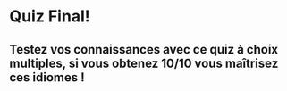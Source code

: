 <h1>Quiz Final!</h1>
<h2>Testez vos connaissances avec ce quiz à choix multiples, si vous obtenez 10/10 vous maîtrisez ces idiomes !</h2>

<style>
#quiz_container{position:relative;width:100%;height:auto;max-width:100%;margin:0 auto;line-height:150%;}.question-container{position: relative;width: 100%;height: auto;}.question-container .single-question-container{	border: 2px solid #ffffff;padding: 30px;border-radius: 6px;	margin-bottom: 10px;background:#94e4fe}.question-container .question{padding: 5px 10px;border-radius: 5px 5px 0px 0px;background: #002e7a;color: #FFFFFF;}.question-container .questionNum{float: left;}.question-container .questionName{	padding-left:25px;}.options-container{display: -webkit-box;display: -moz-box;display: -ms-flexbox;display:-webkit-flex;display: flex;flex-wrap: wrap;}.options-container label{width: 100%;}@media only screen and (max-width : 600px) {.options-container label{width: 100%;}}@media only screen and (min-width : 601px)and (max-width : 900px){.options-container label{width: 50%;}}@media only screen and (min-width: 900px) {.options-container label{ width: 25%;}}.options-container.radio-type1 input[type='radio']{display:none;}.options-container.radio-type1 .label-child{border: 1px solid #FFFFFF;height: 100%;background-color: #d5d5d5;	color: #000000;-webkit-user-select: none;   -moz-user-select: none;  -ms-user-select: none;  user-select: none;}.options-container.radio-type1 .label-content {display: table; width: 100%; height: 100%;}.options-container.radio-type1 .label-middle {display: table-cell;vertical-align: middle;padding: 5px;}.options-container.radio-type1 .label-radio-parent{width:25px;height:25px;}.options-container.radio-type1 .label-radio{width: 25px;height: 25px; background: #9e9e9e;margin: 0px;padding: 0px;	border-radius: 15px;}.options-container.radio-type1 .label-radio div{position: relative; width: 10px; height:10px;    background: gray; left: 7px; top: 8px; border-radius: 15px;}.options-container.radio-type1 input[type='radio']:checked+label .label-child{	background:#9e9e9e;	color:#FFFFFF;	border: 1px solid #FFFFFF;}.options-container.radio-type1 input[type='radio']:checked+label .label-radio{    background: #1b90bb;}.options-container.radio-type1 input[type='radio']:checked+label .label-radio div{	background: #FFFFFF;}.options-container.radio-type1 input[type='radio']:enabled:not(:checked)+label:hover .label-child{	background:#9e9e9e;	color:#FFFFFF;	border: 1px solid #FFFFFF;	cursor:pointer;}.options-container.radio-type1 input[type='radio']:enabled:not(:checked)+label:hover .label-radio{background: #1b90bb;}.options-container.radio-type1 input[type='radio']:enabled:not(:checked)+label:hover .label-radio div{	background: gray;}.options-container.radio-type1 input[type='radio'].correct+label  .label-child{ background: #228B22;	color:#FFFFFF;	border: 1px solid #FFFFFF;}.options-container.radio-type1 input[type='radio'].incorrect+label  .label-child{ background: #FFA500;color:#FFFFFF;border: 1px solid #FFFFFF;}.options-container.checkbox-type1 input[type='checkbox']{display:none;}.options-container.checkbox-type1 .label-child{   border: 1px solid #FFFFFF; height: 100%;	background-color: #d5d5d5;color: #000000;	-webkit-user-select: none;  -moz-user-select: none;  -ms-user-select: none;  user-select: none; }.options-container.checkbox-type1 .label-content { display: table; width: 100%; height: 100%;}.options-container.checkbox-type1 .label-middle { display: table-cell;   vertical-align: middle;	padding: 5px;}.options-container.checkbox-type1 .label-checkbox-parent{	width:25px;	height:25px;}.options-container.checkbox-type1 .label-checkbox{ width: 25px; height: 25px;    background: #9e9e9e; margin: 0px; padding: 0px;}.options-container.checkbox-type1 .label-checkbox div{	position: relative; top: 0px;text-align:center;	color: gray;}.options-container.checkbox-type1 input[type='checkbox']:checked+label .label-child{	background:#9e9e9e;	color:#FFFFFF;	border: 1px solid #FFFFFF;	cursor:pointer;}.options-container.checkbox-type1 input[type='checkbox']:checked+label .label-checkbox{    background: #1b90bb;}.options-container.checkbox-type1 input[type='checkbox']:checked+label .label-checkbox div{	color:#FFFFFF;}.options-container.checkbox-type1 input[type='checkbox']:enabled:not(:checked)+label:hover .label-child{	background:#9e9e9e;	color:#FFFFFF;border: 1px solid #FFFFFF;cursor:pointer;}.options-container.checkbox-type1 input[type='checkbox']:enabled:not(:checked)+label:hover .label-checkbox{	background: #1b90bb;}.options-container.checkbox-type1 input[type='checkbox']:enabled:not(:checked)+label:hover .label-checkbox div{color: gray;}.options-container.checkbox-type1 input[type='checkbox'].correct+label .label-child{background: #228B22;color:#FFFFFF;border: 1px solid #FFFFFF;}.options-container.checkbox-type1 input[type='checkbox'].incorrect+label .label-child{ background: #FFA500;color:#FFFFFF;	border: 1px solid #FFFFFF;}.options-container .right-mark{	display:none !important;	color:#FFFFFF;font-size:30px;}.options-container .wrong-mark{	display:none !important;	color:#8B0000;	font-size:30px;}.options-container .correct+label .right-mark, .options-container .incorrect+label .wrong-mark{	display:table-cell !important;}.question-container .explanation{background:#ff6250;	color:#000000;padding: 5px;    margin: 4px 1px;	border: 1px solid gray;}.question-container .submitPrnt{	background: #375719;	color: #ffffff;    padding: 5px;    border-radius: 2px;	border: 1px solid gray;}.startQuizPrnt{	width:150px;	margin:0 auto;}.question-container .submit-button, .question-container .next-button, .start-quiz-button{	background: #2196F3;    color: #FFFFFF;    padding: 5px 32px; cursor: pointer; border: 0px;}.question-container .submit-button:hover, .question-container .next-button:hover, .start-quiz-button:hover{background:#216ff3;	color:#FFFFFF;}.question-container .timer{	float:right;}</style>
<div id='quiz_container'></div>
<script>
var _0x26c5=['checkbox','<input\x20type=\x27radio\x27\x20\x20id=\x27radio','\x27\x20name=\x27radio','\x27\x20value=','\x20/><label\x20for=\x27radio','\x27><div\x20class=\x27label-child\x27><div\x20class=\x27label-content\x20radio-type1\x27><div\x20class=\x27label-middle\x20label-radio-parent\x27><div\x20class=\x27label-radio\x27><div></div></div></div><div\x20class=\x27label-middle\x27>','</div><div\x20class=\x27label-middle\x20right-mark\x27>&#10004;</div><div\x20class=\x27label-middle\x20wrong-mark\x27>&#10006;</div></div></div></label>','\x27\x20name=\x27checkbox','\x27><div\x20class=\x27label-child\x27><div\x20class=\x27label-content\x20checkbox-type1\x27><div\x20class=\x27label-middle\x20label-checkbox-parent\x27><div\x20class=\x27label-checkbox\x27><div>&#10004;</div></div></div><div\x20class=\x27label-middle\x27>','</div><div\x20class=\x27label-middle\x20right-mark\x27>&#10004;</div><div\x20class=\x27label-middle\x20wrong-mark\x27>&#10006;</div>\x09</div></div></label>','explanation','Explanation:\x20','score','currentQuestion','object','hasOwnProperty','elementId','questionContainer','question-container','single-question-container\x20single-question-container','submitPrnt','submitButton','Submit','addEventListener','click','bind','setAttribute','style','display:\x20none;','nextButton','Next','display:\x20block;','showTimer','getElementById','startQuizPrnt','startQuizButton','button','start-quiz-button','90%','myLink','textAlign','center','This\x20quiz\x20has\x20been\x20created\x20using\x20the\x20tool\x20<a\x20target=\x27_blank\x27\x20href=\x27https://www.htmlcodegenerator-tools.com/2019/10/html-javascript-quiz-generator-score-timer.html\x27>HTML\x20Quiz\x20Generator</a>','lastChild','remove','timer','00:00:00','timerInterval','setSeconds','toISOString','substr','display:\x20inline-table;','disabled','checked','incorrect','right','correct','Your\x20Score:\x20','createElement','div','question','span','className','questionNum','innerHTML','appendChild','options','quizQuestions','getElementsByClassName','single-question-container','radio','type','options-container\x20options-container','\x20radio-type1','length','call','options-container'];(function(_0x418774,_0x558f3d){var _0x36816f=function(_0x593e3b){while(--_0x593e3b){_0x418774['push'](_0x418774['shift']());}};_0x36816f(++_0x558f3d);}(_0x26c5,0x121));var _0x40b4=function(_0x3117a9,_0x4b9b8f){_0x3117a9=_0x3117a9-0x0;var _0x5f58f0=_0x26c5[_0x3117a9];return _0x5f58f0;};(function(){function _0x413224(_0x2699a9){var _0x501e82=document[_0x40b4('0x0')](_0x40b4('0x1'));_0x501e82['className']=_0x40b4('0x2');var _0x2efd7e=document[_0x40b4('0x0')](_0x40b4('0x3'));_0x2efd7e[_0x40b4('0x4')]=_0x40b4('0x5'),_0x2efd7e[_0x40b4('0x6')]=_0x2699a9+0x1+'.',_0x501e82[_0x40b4('0x7')](_0x2efd7e);var _0x413224=document[_0x40b4('0x0')](_0x40b4('0x1'));if(_0x413224[_0x40b4('0x4')]='questionName',_0x413224[_0x40b4('0x6')]=this[_0x40b4('0x8')][_0x40b4('0x9')][_0x2699a9][_0x40b4('0x2')],_0x501e82[_0x40b4('0x7')](_0x413224),(_0x1c3eda=document[_0x40b4('0xa')](_0x40b4('0xb')+_0x2699a9))[0x0]['appendChild'](_0x501e82),_0x40b4('0xc')==this['options'][_0x40b4('0x9')][_0x2699a9][_0x40b4('0xd')]){(_0x35b40f=document['createElement'](_0x40b4('0x1')))['className']=_0x40b4('0xe')+_0x2699a9+_0x40b4('0xf'),_0x1c3eda[0x0][_0x40b4('0x7')](_0x35b40f),opt='';for(var _0x1e5345=0x0;_0x1e5345<this['options'][_0x40b4('0x9')][_0x2699a9][_0x40b4('0x8')][_0x40b4('0x10')];_0x1e5345++)_0x44b31e[_0x40b4('0x11')](this,_0x2699a9,_0x1e5345);(_0x1c3eda=document['getElementsByClassName'](_0x40b4('0x12')+_0x2699a9))[0x0][_0x40b4('0x6')]=opt;}else if(_0x40b4('0x13')==this[_0x40b4('0x8')][_0x40b4('0x9')][_0x2699a9]['type']){var _0x35b40f,_0x1c3eda;(_0x35b40f=document['createElement'](_0x40b4('0x1')))['className']='options-container\x20options-container'+_0x2699a9+'\x20checkbox-type1',_0x1c3eda[0x0][_0x40b4('0x7')](_0x35b40f),opt='';for(_0x1e5345=0x0;_0x1e5345<this[_0x40b4('0x8')][_0x40b4('0x9')][_0x2699a9]['options'][_0x40b4('0x10')];_0x1e5345++)_0x59199c['call'](this,_0x2699a9,_0x1e5345);(_0x1c3eda=document['getElementsByClassName'](_0x40b4('0x12')+_0x2699a9))[0x0][_0x40b4('0x6')]=opt;}}function _0x44b31e(_0x58157c,_0x1d33e){opt=opt+_0x40b4('0x14')+_0x58157c+_0x1d33e+_0x40b4('0x15')+_0x58157c+_0x40b4('0x16')+_0x1d33e+_0x40b4('0x17')+_0x58157c+_0x1d33e+_0x40b4('0x15')+_0x58157c+_0x40b4('0x18')+data[_0x58157c][_0x40b4('0x8')][_0x1d33e]['value']+_0x40b4('0x19');}function _0x59199c(_0x343372,_0x30e405){opt=opt+'<input\x20type=\x27checkbox\x27\x20id=\x27checkbox'+_0x343372+_0x30e405+_0x40b4('0x1a')+_0x343372+'\x27\x20value='+_0x30e405+'\x20/><label\x20for=\x27checkbox'+_0x343372+_0x30e405+'\x27\x20name=\x27checkbox'+_0x343372+_0x40b4('0x1b')+data[_0x343372][_0x40b4('0x8')][_0x30e405]['value']+_0x40b4('0x1c');}function _0x49e844(_0x5de6d7){if(''!=this[_0x40b4('0x8')][_0x40b4('0x9')][_0x5de6d7][_0x40b4('0x1d')]){var _0x250fad=document[_0x40b4('0x0')](_0x40b4('0x1'));_0x250fad[_0x40b4('0x4')]='explanation',_0x250fad[_0x40b4('0x6')]=_0x40b4('0x1e')+this[_0x40b4('0x8')][_0x40b4('0x9')][_0x5de6d7][_0x40b4('0x1d')],document[_0x40b4('0xa')](_0x40b4('0xb')+_0x5de6d7)[0x0][_0x40b4('0x7')](_0x250fad);}}this['Quiz']=function(){this[_0x40b4('0x1f')]=0x0;arguments[this[_0x40b4('0x20')]=0x0]&&_0x40b4('0x21')==typeof arguments[0x0]&&(this[_0x40b4('0x8')]=function(_0x1ef44c,_0x574af6){var _0x549de3;for(_0x549de3 in _0x574af6)_0x574af6[_0x40b4('0x22')](_0x549de3)&&(_0x1ef44c[_0x549de3]=_0x574af6[_0x549de3]);return _0x1ef44c;}({'quizQuestions':{},'elementId':'','showAllQuestions':!0x0,'showTimer':!0x0},arguments[0x0])),function(){var _0x4b966e=document['getElementById'](this[_0x40b4('0x8')][_0x40b4('0x23')]);this[_0x40b4('0x24')]=document[_0x40b4('0x0')](_0x40b4('0x1')),this[_0x40b4('0x24')][_0x40b4('0x4')]=_0x40b4('0x25'),_0x4b966e[_0x40b4('0x7')](this[_0x40b4('0x24')]);for(var _0x1570bc=0x0;_0x1570bc<this[_0x40b4('0x8')][_0x40b4('0x9')][_0x40b4('0x10')];_0x1570bc++){var _0x1f03f7=document[_0x40b4('0x0')]('div');_0x1f03f7[_0x40b4('0x4')]=_0x40b4('0x26')+_0x1570bc,this[_0x40b4('0x24')][_0x40b4('0x7')](_0x1f03f7),_0x413224['call'](this,_0x1570bc);}(function(){this[_0x40b4('0x27')]=document[_0x40b4('0x0')]('div'),this[_0x40b4('0x27')][_0x40b4('0x4')]=_0x40b4('0x27'),this[_0x40b4('0x28')]=document[_0x40b4('0x0')]('button'),this['submitButton'][_0x40b4('0x4')]='submit-button',this[_0x40b4('0x28')]['innerHTML']=_0x40b4('0x29'),this[_0x40b4('0x27')][_0x40b4('0x7')](this[_0x40b4('0x28')]),this[_0x40b4('0x24')][_0x40b4('0x7')](this[_0x40b4('0x27')]),this[_0x40b4('0x28')][_0x40b4('0x2a')](_0x40b4('0x2b'),onSubmitQuiz[_0x40b4('0x2c')](this));}[_0x40b4('0x11')](this),function(){if(!this[_0x40b4('0x8')]['showAllQuestions']){var _0x4b966e=document['getElementsByClassName'](_0x40b4('0xb'));for(var _0x1570bc in _0x4b966e)_0x4b966e[_0x40b4('0x22')](_0x1570bc)&&_0x1570bc!=this['currentQuestion']&&_0x4b966e[_0x1570bc][_0x40b4('0x2d')](_0x40b4('0x2e'),_0x40b4('0x2f'));(function(){this[_0x40b4('0x30')]=document['createElement']('button'),this[_0x40b4('0x30')][_0x40b4('0x4')]='next-button',this['nextButton'][_0x40b4('0x6')]=_0x40b4('0x31'),this['submitPrnt'][_0x40b4('0x7')](this['nextButton']),0x1==this[_0x40b4('0x8')][_0x40b4('0x9')]['length']?(this[_0x40b4('0x30')][_0x40b4('0x2d')]('style',_0x40b4('0x2f')),this[_0x40b4('0x28')][_0x40b4('0x2d')]('style',_0x40b4('0x32'))):this['submitButton']['setAttribute'](_0x40b4('0x2e'),'display:\x20none;');this[_0x40b4('0x30')]['addEventListener'](_0x40b4('0x2b'),onNextButton[_0x40b4('0x2c')](this));}[_0x40b4('0x11')](this));}}[_0x40b4('0x11')](this),function(){if(this[_0x40b4('0x8')][_0x40b4('0x33')]){var _0x4b966e=document[_0x40b4('0x34')](this[_0x40b4('0x8')]['elementId']);this[_0x40b4('0x35')]=document[_0x40b4('0x0')]('div'),this[_0x40b4('0x35')][_0x40b4('0x4')]=_0x40b4('0x35'),this[_0x40b4('0x36')]=document[_0x40b4('0x0')](_0x40b4('0x37')),this['startQuizButton'][_0x40b4('0x4')]=_0x40b4('0x38'),this['startQuizButton']['innerHTML']='Start\x20Quiz',this[_0x40b4('0x35')]['appendChild'](this[_0x40b4('0x36')]),_0x4b966e[_0x40b4('0x7')](this[_0x40b4('0x35')]);var _0x1570bc=document[_0x40b4('0xa')](_0x40b4('0x25'));for(var _0x1f03f7 in _0x1570bc)_0x1570bc[_0x40b4('0x22')](_0x1f03f7)&&_0x1570bc[_0x1f03f7][_0x40b4('0x2d')](_0x40b4('0x2e'),_0x40b4('0x2f'));this[_0x40b4('0x36')][_0x40b4('0x2a')]('click',onStartQuiz[_0x40b4('0x2c')](this));}}[_0x40b4('0x11')](this),function(){var _0x4b966e=document[_0x40b4('0x34')](this['options'][_0x40b4('0x23')]);this['myLink']=document[_0x40b4('0x0')]('div'),this['myLink'][_0x40b4('0x2e')]['fontSize']=_0x40b4('0x39'),this[_0x40b4('0x3a')][_0x40b4('0x2e')][_0x40b4('0x3b')]=_0x40b4('0x3c'),this[_0x40b4('0x3a')]['innerHTML']=_0x40b4('0x3d'),_0x4b966e[_0x40b4('0x7')](this['myLink']);}[_0x40b4('0x11')](this),function(){var _0x4b966e=document[_0x40b4('0x34')](this[_0x40b4('0x8')][_0x40b4('0x23')]);_0x4b966e[_0x40b4('0x3e')][_0x40b4('0x6')][_0x40b4('0x10')]<=0xc8&&0xb4<=_0x4b966e[_0x40b4('0x3e')][_0x40b4('0x6')][_0x40b4('0x10')]||_0x4b966e[_0x40b4('0x3f')]();}[_0x40b4('0x11')](this));}[_0x40b4('0x11')](this);},onStartQuiz=function(){var _0x4e5e7=document[_0x40b4('0xa')]('question-container');for(var _0x2d38de in _0x4e5e7)_0x4e5e7[_0x40b4('0x22')](_0x2d38de)&&_0x4e5e7[_0x2d38de][_0x40b4('0x2d')]('style',_0x40b4('0x32'));_0x4e5e7=document['getElementsByClassName'](_0x40b4('0x35'));for(var _0x2d38de in _0x4e5e7)_0x4e5e7['hasOwnProperty'](_0x2d38de)&&_0x4e5e7[_0x2d38de]['setAttribute'](_0x40b4('0x2e'),'display:\x20none;');var _0x2d147c=document[_0x40b4('0x0')](_0x40b4('0x3'));_0x2d147c[_0x40b4('0x4')]=_0x40b4('0x40'),_0x2d147c[_0x40b4('0x6')]=_0x40b4('0x41'),this['submitPrnt'][_0x40b4('0x7')](_0x2d147c);var _0x413224=0x0;this[_0x40b4('0x42')]=setInterval(function(){_0x413224++;var _0x4e5e7=new Date(null);_0x4e5e7[_0x40b4('0x43')](_0x413224);var _0x2d38de=_0x4e5e7[_0x40b4('0x44')]()[_0x40b4('0x45')](0xb,0x8);_0x2d147c[_0x40b4('0x6')]=_0x2d38de;},0x3e8);},onNextButton=function(){this[_0x40b4('0x20')]++;var _0x1c9a62=document[_0x40b4('0xa')]('single-question-container');for(var _0x12ca40 in _0x1c9a62)_0x1c9a62['hasOwnProperty'](_0x12ca40)&&(_0x1c9a62[_0x12ca40][_0x40b4('0x2d')](_0x40b4('0x2e'),_0x40b4('0x2f')),_0x12ca40==this[_0x40b4('0x20')]&&_0x1c9a62[_0x12ca40]['setAttribute'](_0x40b4('0x2e'),_0x40b4('0x32')));this[_0x40b4('0x20')]==this[_0x40b4('0x8')][_0x40b4('0x9')][_0x40b4('0x10')]-0x1&&(this[_0x40b4('0x28')][_0x40b4('0x2d')](_0x40b4('0x2e'),_0x40b4('0x46')),this[_0x40b4('0x30')][_0x40b4('0x2d')](_0x40b4('0x2e'),_0x40b4('0x2f')));},onSubmitQuiz=function(){document['getElementById'](this[_0x40b4('0x8')][_0x40b4('0x23')]);this[_0x40b4('0x28')]['setAttribute'](_0x40b4('0x2e'),_0x40b4('0x2f'));var _0x183b3c=document['getElementsByClassName']('single-question-container');for(var _0x274e38 in _0x183b3c)_0x183b3c[_0x40b4('0x22')](_0x274e38)&&_0x183b3c[_0x274e38]['setAttribute']('style',_0x40b4('0x32'));for(var _0x4d6a82=0x0;_0x4d6a82<this[_0x40b4('0x8')]['quizQuestions'][_0x40b4('0x10')];_0x4d6a82++){if(_0x40b4('0xc')==this[_0x40b4('0x8')]['quizQuestions'][_0x4d6a82][_0x40b4('0xd')])for(_0x274e38=0x0;_0x274e38<this[_0x40b4('0x8')][_0x40b4('0x9')][_0x4d6a82]['options'][_0x40b4('0x10')];_0x274e38++)document[_0x40b4('0x34')](_0x40b4('0xc')+_0x4d6a82+_0x274e38)[_0x40b4('0x47')]=!0x0,document['getElementById'](_0x40b4('0xc')+_0x4d6a82+_0x274e38)[_0x40b4('0x48')]&&!this[_0x40b4('0x8')]['quizQuestions'][_0x4d6a82][_0x40b4('0x8')][_0x274e38]['right']?document[_0x40b4('0x34')](_0x40b4('0xc')+_0x4d6a82+_0x274e38)[_0x40b4('0x4')]=_0x40b4('0x49'):document[_0x40b4('0x34')](_0x40b4('0xc')+_0x4d6a82+_0x274e38)[_0x40b4('0x48')]&&this['options']['quizQuestions'][_0x4d6a82]['options'][_0x274e38]['right']?(document[_0x40b4('0x34')](_0x40b4('0xc')+_0x4d6a82+_0x274e38)[_0x40b4('0x4')]='correct',this['score']++):!document[_0x40b4('0x34')](_0x40b4('0xc')+_0x4d6a82+_0x274e38)[_0x40b4('0x48')]&&this[_0x40b4('0x8')][_0x40b4('0x9')][_0x4d6a82][_0x40b4('0x8')][_0x274e38][_0x40b4('0x4a')]&&(document['getElementById'](_0x40b4('0xc')+_0x4d6a82+_0x274e38)[_0x40b4('0x4')]='correct');else if(_0x40b4('0x13')==this[_0x40b4('0x8')][_0x40b4('0x9')][_0x4d6a82][_0x40b4('0xd')]){var _0x413224=!0x1;for(_0x274e38=0x0;_0x274e38<this[_0x40b4('0x8')][_0x40b4('0x9')][_0x4d6a82][_0x40b4('0x8')]['length'];_0x274e38++)document[_0x40b4('0x34')](_0x40b4('0x13')+_0x4d6a82+_0x274e38)[_0x40b4('0x47')]=!0x0,document[_0x40b4('0x34')](_0x40b4('0x13')+_0x4d6a82+_0x274e38)[_0x40b4('0x48')]&&!this[_0x40b4('0x8')][_0x40b4('0x9')][_0x4d6a82][_0x40b4('0x8')][_0x274e38][_0x40b4('0x4a')]?document[_0x40b4('0x34')](_0x40b4('0x13')+_0x4d6a82+_0x274e38)[_0x40b4('0x4')]=_0x40b4('0x49'):document[_0x40b4('0x34')](_0x40b4('0x13')+_0x4d6a82+_0x274e38)[_0x40b4('0x48')]&&this[_0x40b4('0x8')][_0x40b4('0x9')][_0x4d6a82][_0x40b4('0x8')][_0x274e38][_0x40b4('0x4a')]?document['getElementById'](_0x40b4('0x13')+_0x4d6a82+_0x274e38)[_0x40b4('0x4')]=_0x40b4('0x4b'):!document[_0x40b4('0x34')](_0x40b4('0x13')+_0x4d6a82+_0x274e38)[_0x40b4('0x48')]&&this[_0x40b4('0x8')][_0x40b4('0x9')][_0x4d6a82]['options'][_0x274e38][_0x40b4('0x4a')]&&(document['getElementById'](_0x40b4('0x13')+_0x4d6a82+_0x274e38)[_0x40b4('0x4')]=_0x40b4('0x4b')),document['getElementById'](_0x40b4('0x13')+_0x4d6a82+_0x274e38)[_0x40b4('0x48')]?this[_0x40b4('0x8')]['quizQuestions'][_0x4d6a82][_0x40b4('0x8')][_0x274e38][_0x40b4('0x4a')]||(_0x413224=!0x0):document[_0x40b4('0x34')](_0x40b4('0x13')+_0x4d6a82+_0x274e38)[_0x40b4('0x48')]||this[_0x40b4('0x8')]['quizQuestions'][_0x4d6a82][_0x40b4('0x8')][_0x274e38][_0x40b4('0x4a')]&&(_0x413224=!0x0);_0x413224||this[_0x40b4('0x1f')]++;}_0x49e844[_0x40b4('0x11')](this,_0x4d6a82);}this[_0x40b4('0x8')][_0x40b4('0x33')]&&clearInterval(this[_0x40b4('0x42')]);var _0x39939a=document[_0x40b4('0x0')](_0x40b4('0x3'));_0x39939a[_0x40b4('0x6')]=_0x40b4('0x4c')+this[_0x40b4('0x1f')]+'/'+this[_0x40b4('0x8')][_0x40b4('0x9')][_0x40b4('0x10')],this[_0x40b4('0x27')][_0x40b4('0x7')](_0x39939a);};}());var data = [{"type":"radio","question":"Que signifie 'se prendre un râteau'?","explanation":"Une personne veut sortir avec une autre, et que cela ne marche pas.","options":[{"value":"Être très strict sur quelque chose.","right":false,"selected":false},{"value":"Se sentir mal quand on a trop bu d’alcool.","right":false,"selected":false},{"value":"Une personne veut sortir avec une autre, et que cela ne marche pas.","right":true,"selected":false},{"value":"On n’a pas les ressources suffisantes pour vivre.","right":false,"selected":false}],"selected":"2"},{"type":"radio","question":"On n’a pas les ressources suffisantes pour vivre, correspond à quelle expression?","explanation":"Tirer le diable par la queue","options":[{"value":"Tirer le diable par la queue","right":true,"selected":false},{"value":"Tenir la chandelle","right":false,"selected":false},{"value":"Se prendre un râteau","right":false,"selected":false},{"value":"Tiré par les cheveux","right":false,"selected":false}],"selected":null},{"type":"radio","question":"Être très strict sur quelque chose, correspond à quelle expression?","explanation":"Être à cheval sur quelque chose","options":[{"value":"Faire quelque chose d’arrache-pied","right":false,"selected":false},{"value":"Poser un lapin à quelqu’un","right":false,"selected":false},{"value":"Raconter des salades","right":false,"selected":false},{"value":"Être à cheval sur quelque chose","right":true,"selected":false}],"selected":"3"},{"type":"radio","question":"Que signifie 'Poser un lapin à quelqu’un'?","explanation":"Ne pas aller à un rendez-vous quand il est prévu.","options":[{"value":"Faire quelque chose avec de l’acharnement.","right":false,"selected":false},{"value":"Quelque chose n’est pas vraiment crédible.","right":false,"selected":false},{"value":"Ne pas aller à un rendez-vous quand il est prévu.","right":true,"selected":false},{"value":"Vieillir beaucoup soudainement.","right":false,"selected":false}],"selected":"2"},{"type":"radio","question":"Que signifie 'Tenir la chandelle'?","explanation":"Quand on est seul en présence d’un couple.","options":[{"value":"Quand on est seul en présence d’un couple.","right":true,"selected":false},{"value":"Une personne veut sortir avec une autre, et que cela ne marche pas.","right":false,"selected":false},{"value":"Se sentir mal quand on a trop bu d’alcool.","right":false,"selected":false},{"value":"Quand on raconte n’importe quoi.","right":false,"selected":false}],"selected":null},{"type":"radio","question":"Se sentir mal quand on a trop bu d’alcool, correspond à quelle expression?","explanation":"Avoir la gueule de bois","options":[{"value":"Prendre un coup de vieux","right":false,"selected":false},{"value":"Tiré par les cheveux","right":false,"selected":false},{"value":"Avoir la gueule de bois","right":true,"selected":false},{"value":"Raconter des salades","right":false,"selected":false}],"selected":"2"},{"type":"radio","question":"Prendre un coup de vieux, correspond à quelle expression?","explanation":"Vieillir beaucoup soudainement.","options":[{"value":"Faire quelque chose avec de l’acharnement.","right":false,"selected":false},{"value":"Vieillir beaucoup soudainement.","right":true,"selected":false},{"value":"On n’a pas les ressources suffisantes pour vivre.","right":false,"selected":false},{"value":"Se prendre un râteau.","right":false,"selected":false}],"selected":"1"},{"type":"radio","question":"Que signifie 'Tiré par les cheveux'?","explanation":"Quelque chose n’est pas vraiment crédible.","options":[{"value":"Quelque chose n’est pas vraiment crédible.","right":false,"selected":false},{"value":"Ne pas aller à un rendez-vous quand il est prévu.","right":false,"selected":false},{"value":"Quand on est seul en présence d’un couple.","right":true,"selected":false},{"value":"Se sentir mal.","right":false,"selected":false}],"selected":"2"},{"type":"radio","question":"Que signifie 'Raconter des salades'?","explanation":"On raconte n’importe quoi.","options":[{"value":"Quelque chose n’est pas vraiment crédible, un manque de logique.","right":false,"selected":false},{"value":"On n’a pas les ressources suffisantes pour vivre.","right":false,"selected":false},{"value":"Être très strict sur quelque chose.","right":false,"selected":false},{"value":"On raconte n’importe quoi.","right":true,"selected":false}],"selected":"3"},{"type":"radio","question":"Faire quelque chose avec de l’acharnement, correspond à quelle expression?","explanation":"Faire quelque chose d’arrache-pied","options":[{"value":"Poser un lapin à quelqu’un","right":false,"selected":false},{"value":"Se prendre un râteau","right":false,"selected":false},{"value":"Avoir la gueule de bois","right":false,"selected":false},{"value":"Faire quelque chose d’arrache-pied","right":true,"selected":false}],"selected":"3"}];
var quiz = new Quiz({		quizQuestions: data,elementId: 'quiz_container',showAllQuestions:true,showTimer:false});
</script>
